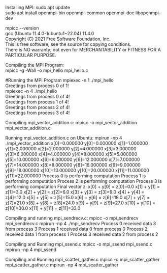 Installing MPI:
sudo apt update  
sudo apt install openmpi-bin openmpi-common openmpi-doc libopenmpi-dev   

mpicc --version  
gcc (Ubuntu 11.4.0-1ubuntu1~22.04) 11.4.0  
Copyright (C) 2021 Free Software Foundation, Inc.  
This is free software; see the source for copying conditions.  
There is NO warranty; not even for MERCHANTABILITY or FITNESS FOR A PARTICULAR PURPOSE.  

Compiling the MPI Program:  
mpicc -g -Wall -o mpi_hello mpi_hello.c  

#Running the MPI Program
mpiexec -n 1 ./mpi_hello  
Greetings from process 0 of 1!  
mpiexec -n 4 ./mpi_hello  
Greetings from process 0 of 4!  
Greetings from process 1 of 4!  
Greetings from process 2 of 4!  
Greetings from process 3 of 4!  

Compiling mpi_vector_addition.c:
mpicc -o mpi_vector_addition mpi_vector_addition.c

Running mpi_vector_addition.c on Ubuntu:
mpirun -np 4 ./mpi_vector_addition 
x[0]=0.000000 
y[0]=0.000000 
x[1]=1.000000 
y[1]=2.000000 
x[2]=2.000000 
y[2]=4.000000 
x[3]=3.000000 
y[3]=6.000000 
x[4]=4.000000 
y[4]=8.000000 
x[5]=5.000000 
y[5]=10.000000 
x[6]=6.000000 
y[6]=12.000000 
x[7]=7.000000 
y[7]=14.000000 
x[8]=8.000000 
y[8]=16.000000 
x[9]=9.000000 
y[9]=18.000000 
x[10]=10.000000 
y[10]=20.000000 
x[11]=11.000000 
y[11]=22.000000 
Process 0 is performing computation
Process 1 is performing computation
Process 2 is performing computation
Process 3 is performing computation
Final vector z:
x[0] + y[0] = z[0]=0.0
x[1] + y[1] = z[1]=3.0
x[2] + y[2] = z[2]=6.0
x[3] + y[3] = z[3]=9.0
x[4] + y[4] = z[4]=12.0
x[5] + y[5] = z[5]=15.0
x[6] + y[6] = z[6]=18.0
x[7] + y[7] = z[7]=21.0
x[8] + y[8] = z[8]=24.0
x[9] + y[9] = z[9]=27.0
x[10] + y[10] = z[10]=30.0
x[11] + y[11] = z[11]=33.0

Compiling and running mpi_sendrecv.c:
mpicc -o mpi_sendrecv mpi_sendrecv.c 
mpirun -np 4 ./mpi_sendrecv
Process 0 received data 3 from process 3
Process 1 received data 0 from process 0
Process 2 received data 1 from process 1
Process 3 received data 2 from process 2

Compiling and Running mpi_ssend.c
mpicc -o mpi_ssend mpi_ssend.c 
mpirun -np 4 mpi_ssend

Compiling and Running mpi_scatter_gather.c
mpicc -o mpi_scatter_gather mpi_scatter_gather.c 
mpirun -np 4 mpi_scatter_gather


